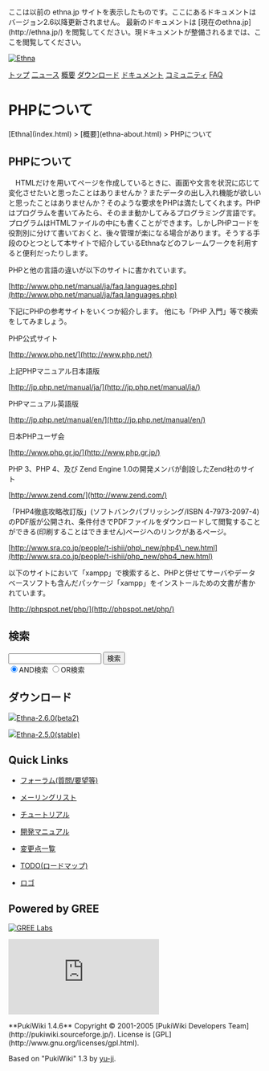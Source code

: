 <head>
 <meta http-equiv="content-type" content="application/xhtml+xml; charset=utf-8">
 <meta http-equiv="content-style-type" content="text/css">
 <meta http-equiv="Content-Script-Type" content="text/javascript">

<title>
PHPについて - Ethna - PHPウェブアプリケーションフレームワーク</title>
 <link rel="stylesheet" href="skin/ethna/ethna.css" title="ethna" type="text/css" charset="utf-8">

 <link rel="alternate" type="application/rss+xml" title="RSS" href="cmd=rss.html">

 <script type="text/javascript" src="skin/trackback.js"></script>

</head>
ここは以前の ethna.jp サイトを表示したものです。ここにあるドキュメントはバージョン2.6以降更新されません。  
最新のドキュメントは [現在のethna.jp](http://ethna.jp/) を閲覧してください。現ドキュメントが整備されるまでは、ここを閲覧してください。

<!-- ??BEGIN id:wrapper --><!-- ?? Navigator ?? ======================================================= -->

[![Ethna](image/navlogo.gif)](/)

[トップ](ethna.html "ethna (11d)") [二ュース](ethna-news.html "ethna-news (11d)") [概要](ethna-about.html "ethna-about (11d)") [ダウンロード](ethna-download.html "ethna-download (25d)") [ドキュメント](ethna-document.html "ethna-document (884d)") [コミュニティ](ethna-community.html "ethna-community (619d)") [FAQ](ethna-document-faq.html "ethna-document-faq (1240d)")

<!-- ?? Header ?? ========================================================== -->

# PHPについて 

<!-- ?? Content ?? ========================================================= -->
<!-- ??BEGIN id:main -->
<!-- ??BEGIN id:wrap_content -->
<!-- ??BEGIN id:content -->
<!-- ??BEGIN id:page_navigator -->
<!-- ??END id:PageNavigator -->
<!-- ??BEGIN id:body --> [Ethna](index.html) > [概要](ethna-about.html) > PHPについて 
## PHPについて [](ethna-about-php.html#o7763793 "o7763793")

　HTMLだけを用いてページを作成しているときに、画面や文言を状況に応じて変化させたいと思ったことはありませんか？またデータの出し入れ機能が欲しいと思ったことはありませんか？そのような要求をPHPは満たしてくれます。PHPはプログラムを書いてみたら、そのまま動かしてみるプログラミング言語です。プログラムはHTMLファイルの中にも書くことができます。しかしPHPコードを役割別に分けて書いておくと、後々管理が楽になる場合があります。そうする手段のひとつとして本サイトで紹介しているEthnaなどのフレームワークを利用すると便利だったりします。

PHPと他の言語の違いが以下のサイトに書かれています。

[http://www.php.net/manual/ja/faq.languages.php](http://www.php.net/manual/ja/faq.languages.php)

下記にPHPの参考サイトをいくつか紹介します。 他にも「PHP 入門」等で検索をしてみましょう。

PHP公式サイト

[http://www.php.net/](http://www.php.net/)

上記PHPマニュアル日本語版

[http://jp.php.net/manual/ja/](http://jp.php.net/manual/ja/)

PHPマニュアル英語版

[http://jp.php.net/manual/en/](http://jp.php.net/manual/en/)

日本PHPユーザ会

[http://www.php.gr.jp/](http://www.php.gr.jp/)

PHP 3、PHP 4、及び Zend Engine 1.0の開発メンバが創設したZend社のサイト

[http://www.zend.com/](http://www.zend.com/)

「PHP4徹底攻略改訂版」(ソフトバンクパブリッシング/ISBN 4-7973-2097-4)のPDF版が公開され、条件付きでPDFファイルをダウンロードして閲覧することができる(印刷することはできません)ページへのリンクがあるページ。

[http://www.sra.co.jp/people/t-ishii/php\_new/php4\_new.html](http://www.sra.co.jp/people/t-ishii/php_new/php4_new.html)

以下のサイトにおいて「xampp」で検索すると、PHPと併せてサーバやデータベースソフトも含んだパッケージ「xampp」をインストールための文書が書かれています。

[http://phpspot.net/php/](http://phpspot.net/php/)

<!-- ??END id:body -->
<!-- ??BEGIN id:summary --><!-- ??END id:note -->
<!-- ??BEGIN id:trackback -->
<!-- ?? END id:trackback --><!-- ?? END id:attach -->
<!-- ?? END id:summary -->
<!-- ??END id:content -->
<!-- ?? END id:wrap_content --><!-- ??sidebar?? ========================================================== -->
<!-- ??BEGIN id:wrap_sidebar -->

<!-- ??BEGIN id:search_form -->

## 検索

<form action="http://ethna.jp/index.php?cmd=search" method="post">
            <input type="hidden" name="encode_hint" value="??">
            <input type="text" name="word" value="" size="20">
            <input type="submit" value="検索"><br>
            <input type="radio" name="type" value="AND" checked id="and_search"><label for="and_search">AND検索</label>
            <input type="radio" name="type" value="OR" id="or_search"><label for="or_search">OR検索</label>
    </form>

<!-- END id:search_form -->
<!-- ??BEGIN id:download_link -->

## ダウンロード

[![](image/minilogo.gif)Ethna-2.6.0(beta2)](ethna-download.html)

[![](image/minilogo.gif)Ethna-2.5.0(stable)](ethna-download.html)

<!-- END id:download_link -->
<!-- ??BEGIN id:download_link -->

## Quick Links

- [フォーラム(質問/要望等)](ethna-community-forum.html)
- [メーリングリスト](http://ml.ethna.jp/mailman/listinfo/users)

- [チュートリアル](ethna-document-tutorial.html)
- [開発マニュアル](ethna-document-dev_guide.html)
- [変更点一覧](ethna-document-changes.html)

- [TODO(ロードマップ)](TODO.html)
- [ロゴ](ethna-logo.html)

<!-- END id:download_link -->
<!-- ??BEGIN id:search_form -->

## Powered by GREE

 [![GREE Labs](http://labs.gree.jp/image/greelabs_logo.gif)](http://labs.gree.jp/)

<!-- END id:search_form -->
 [![SourceForge.jp](http://sourceforge.jp/sflogo.php?group_id=1343)](http://sourceforge.jp/)

<!-- ??END id:sidebar -->
<!-- ??END id:wrap_sidebar -->
<!-- ??END id:main --><!-- ?? Footer ?? ========================================================== -->
<!-- ??BEGIN id:footer -->
<!-- ??BEGIN id:copyright --> **PukiWiki 1.4.6** Copyright © 2001-2005 [PukiWiki Developers Team](http://pukiwiki.sourceforge.jp/). License is [GPL](http://www.gnu.org/licenses/gpl.html).  
 Based on "PukiWiki" 1.3 by [yu-ji](http://factage.com/yu-ji/).
<!-- ??END id:copyright -->
<!-- ??END id:footer --><!-- ?? END ?? ============================================================= -->
<!-- ??END id:wrapper -->
